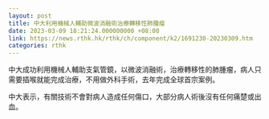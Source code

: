 ```yaml
---
layout: post
title: 中大利用機械人輔助微波消融術治療轉移性肺腫瘤
date: 2023-03-09 18:21:24.000000000 +08:00
link: https://news.rthk.hk/rthk/ch/component/k2/1691230-20230309.htm
categories: rthk
---
```


中大成功利用機械人輔助支氣管鏡，以微波消融術，治療轉移性的肺腫瘤，病人只需要插喉就能完成治療，不用做外科手術，去年完成全球首宗案例。

中大表示，有關技術不會對病人造成任何傷口，大部分病人術後沒有任何痛楚或出血。

